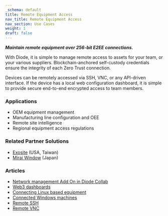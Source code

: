 ```yaml
---
_schema: default
title: Remote Equipment Access
nav_title: Remote Equipment Access
nav_section: Use Cases
weight: 1
draft: false
---
```

***Maintain remote equipment over 256-bit E2EE connections.***

With Diode, it is simple to manage remote access to assets for your team, or your various suppliers.  Blockchain-anchored self-custody credentials ensure the integrity of each Zero Trust connection.

Devices can be remotely accessed via SSH, VNC, or any API-driven interface.  If the device has a local web configuration dashboard, it is simple to provide secure end-to-end encrypted access to team members.

### Applications

* OEM equipment management
* Manufacturing line configuration and OEE
* Remote site intelligence
* Regional equipment access regulations

### Related Partner Solutions

* <a href="https://exosite.com" target="_blank" rel="noopener">Exosite</a> (USA, Taiwan)
* <a href="https://www.miraiwindow.co.jp/" target="_blank" rel="noopener">Mirai Window</a> (Japan)

### Articles

* <a href="https://app.docs.diode.io/docs/features/network-add-on/" target="_blank" rel="noopener">Network management Add On in Diode Collab</a>
* <a href="https://app.docs.diode.io/docs/features/diode-bookmarks#type-web3-link" target="_blank" rel="noopener">Web3 dashboards</a>
* <a href="https://cli.docs.diode.io/docs/using/raspberry-pi/" target="_blank" rel="noopener">Connecting Linux based equipment</a>
* <a href="https://cli.docs.diode.io/faq/how-to-start-diode-cli-at-boot-with-microsoft-windows/" target="_blank" rel="noopener">Connected Windows machines</a>
* <a href="https://cli.docs.diode.io/docs/using/remote-ssh/" target="_blank" rel="noopener">Remote SSH</a>
* <a href="https://cli.docs.diode.io/docs/using/remote-vnc-articles/" target="_blank" rel="noopener">Remote VNC</a>